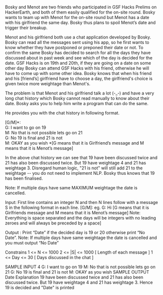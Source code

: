 Bosky and Menot are two friends who participated in GSF Hacks Prelims on HackerEarth, and both of them easily qualified for the on-site round. Bosky wants to team up with Menot for the on-site round but Menot has a date with his girlfriend the same day. Bosky thus plans to spoil Menot’s date and trigger their breakup.

Menot and his girlfriend both use a chat application developed by Bosky. Bosky can read all the messages sent using his app, so he first wants to know whether they have postponed or preponed their date or not. To confirm the same Bosky has decided to search for all the days they have discussed about in past week and see which of the day is decided for the date. GSF Hacks is on 19th and 20th, if they are going on a date on some other day Bosky can attend GSF Hacks with his friend, otherwise he will have to come up with some other idea. Bosky knows that when his friend and his [friend’s] girlfriend have to choose a day, the girlfriend's choice is given twice more weightage than Menot's.

The problem is that Menot and his girlfriend talk a lot (-_-) and have a very long chat history which Bosky cannot read manually to know about their date. Bosky asks you to help him write a program that can do the same.

He provides you with the chat history in following format.

[G/M]*: <message>   
 G: I want to go on 19  
 M: No that is not possible lets go on 21  
 G: No 19 is final and 21 is not  
 M: OKAY as you wish
*[G means that it is Girlfriend’s message and M means that it is Menot’s message]

In the above chat history we can see that 19 have been discussed twice and 21 has also been discussed twice. But 19 have weightage 4 and 21 has weightage 3. Disregard human logic, "21 is not" will still add 21 to the weightage -- you do not need to implement NLP. Bosky thus knows that 19 has been finalised.

Note: If multiple days have same MAXIMUM weightage the date is cancelled.

Input:
First line contains an integer N and then N lines follow with a message S in the following format in each line.
[G/M]: 
eg. G: Hi 
[G means that it is Girlfriends message and M means that it is Menot’s message]
Note: Everything is space separated and the days will be integers with no leading zeroes and will always be preceded by a space]

Output : Print “Date” if the decided day is 19 or 20 otherwise print “No Date”.
Note: If multiple days have same weightage the date is cancelled and you must output “No Date”

Constrains
1 <= N <= 1000
2 <= |S| <= 1000 [ Length of each message ]
1 <= Day <= 30 [ Days discussed in the chat ]

SAMPLE INPUT 
4
G: I want to go on 19
M: No that is not possible lets go on 21
G: No 19 is final and 21 is not
M: OKAY as you wish
SAMPLE OUTPUT 
Date
Explanation
19 have been discussed twice and 21 has also been discussed twice. But 19 have weightage 4 and 21 has weightage 3. Hence 19 is decided and "Date" is printed